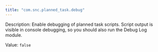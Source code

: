 ```yaml
---
title: "com.snc.planned_task.debug"
---
```


Description: Enable debugging of planned task scripts. Script output is visible in console debugging, so you should also run the Debug Log module.

Value: `false`
